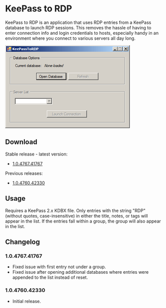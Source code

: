 KeePass to RDP
==============

KeePass to RDP is an application that uses RDP entries from a KeePass
database to launch RDP sessions. This removes the hassle of having to enter
connection info and login credentials to hosts, especially handy in an
environment where you connect to various servers all day long.

![Default window](https://github.com/tetsuo13/KeePassToRdp/raw/master/media/launch.png)

Download
--------

Stable release - latest version:

* [1.0.4767.41767](http://andreinicholson.com/project/keepasstordp/KeePassToRdp-1.0.4767.41767.zip)

Previous releases:

* [1.0.4760.42330](http://andreinicholson.com/project/keepasstordp/KeePassToRdp-1.0.4760.42330.zip)

Usage
-----

Requires a KeePass 2.x KDBX file. Only entries with the string "RDP" (without
quotes, case-insensitive) in either the title, notes, or tags will appear in
the list. If the entries fall within a group, the group will also appear in
the list.

Changelog
---------

### 1.0.4767.41767

- Fixed issue with first entry not under a group.
- Fixed issue after opening additional databases where entries were appended
  to the list instead of reset.

### 1.0.4760.42330

- Initial release.
